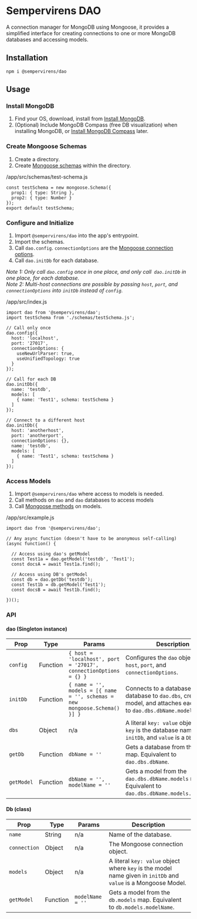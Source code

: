 # Sempervirens DAO

A connection manager for MongoDB using Mongoose, it provides a simplified interface for creating connections to one or more MongoDB databases and accessing models.

## Installation

`npm i @sempervirens/dao`

## Usage

### Install MongoDB

1.  Find your OS, download, install from [Install MongoDB](https://www.mongodb.com/docs/manual/installation/).
2.  (Optional) Include MongoDB Compass (free DB visualization) when installing MongoDB, or [Install MongoDB Compass](https://www.mongodb.com/try/download/compass) later.

### Create Mongoose Schemas

1.  Create a directory.
2.  Create [Mongoose schemas](https://mongoosejs.com/docs/guide.html#schemas) within the directory.

/app/src/schemas/test-schema.js
```
const testSchema = new mongoose.Schema({
  prop1: { type: String },
  prop2: { type: Number }
});
export default testSchema;
```

### Configure and Initialize

1. Import `@sempervirens/dao` into the app's entrypoint.
2. Import the schemas.
3. Call `dao.config`. `connectionOptions` are the [Mongoose connection options](https://mongoosejs.com/docs/connections.html#options).
4. Call `dao.initDb` for each database.

*Note 1: Only call `dao.config` once in one place, and only call` dao.initDb` in one place, for each database.*<br>
*Note 2: Multi-host connections are possible by passing `host`, `port`, and `connectionOptions` into `initDb` instead of `config`.*

/app/src/index.js
```
import dao from '@sempervirens/dao';
import testSchema from './schemas/testSchema.js';

// Call only once
dao.config({
  host: 'localhost',
  port: '27017',
  connectionOptions: {
    useNewUrlParser: true,
    useUnifiedTopology: true
  }
});

// Call for each DB
dao.initDb({
  name: 'testdb',
  models: [
    { name: 'Test1', schema: testSchema }
  ]
});

// Connect to a different host
dao.initDb({
  host: 'anotherhost',
  port: 'anotherport',
  connectionOptions: {},
  name: 'testdb',
  models: [
    { name: 'Test1', schema: testSchema }
  ]
});

```

### Access Models

1. Import `@sempervirens/dao` where access to models is needed.
2. Call methods on `dao` and `dao` databases to access models
3. Call [Mongoose methods](https://mongoosejs.com/docs/models.html) on models.

/app/src/example.js
```
import dao from '@sempervirens/dao';

// Any async function (doesn't have to be anonymous self-calling)
(async function() {

  // Access using dao's getModel
  const Test1a = dao.getModel('testdb', 'Test1');
  const docsA = await Test1a.find();

  // Access using DB's getModel
  const db = dao.getDb('testdb');
  const Test1b = db.getModel('Test1');
  const docsB = await Test1b.find();

})();
```

### API

#### dao (Singleton instance)

| Prop  | Type | Params | Description
|-------|------|--------|------------
| `config` | Function | `{ host = 'localhost', port = '27017', connectionOptions = {} }` | Configures the `dao` object with `host`, `port`, and `connectionOptions`.
| `initDb` | Function | `{ name = '', models = [{ name = '', schemas = new mongoose.Schema() }] }` | Connects to a database, adds the database to `dao.dbs`, creates each model, and attaches each model to `dao.dbs.dbName.models`
| `dbs` | Object | n/a | A literal `key: value` object where `key` is the database name given in `initDb`, and `value` is a `Db` instance.
| `getDb` | Function | `dbName = ''` | Gets a database from the `dao.dbs` map. Equivalent to `dao.dbs.dbName`.
| `getModel` | Function | `dbName = '', modelName = ''` | Gets a model from the `dao.dbs.dbName.models` map. Equivalent to `dao.dbs.dbName.models.modelName`.

#### Db (class)

| Prop  | Type | Params | Description
|-------|------|--------|------------
| `name` | String | n/a | Name of the database.
| `connection` | Object | n/a | The Mongoose connection object.
| `models` | Object | n/a | A literal `key: value` object where `key` is the model name given in `initDb` and `value` is a Mongoose Model.
| `getModel` | Function | `modelName = ''` | Gets a model from the `db.models` map. Equivalent to `db.models.modelName`.

